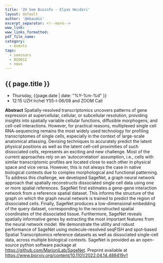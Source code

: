 ```yaml
---
title: 'ZH Sem Bioinfo - Elyas Heidari'
layout: default
author: '@mbaudis'
excerpt_separator: <!--more-->
www_link:
www_links_formatted:
pdf_file_name:
category:
  - events
tags:
  - seminars
  - BIO612
  - news
---
```


## {{ page.title }}

* Thursday, {{page.date | date: "%Y-%m-%d" }}
* 12:15 UZH Irchel Y55-l-06/08 and ZOOM Call

**Abstract** Spatially-resolved transcriptomics uncovers patterns of gene expression at supercellular, cellular, or subcellular resolution, providing insights into spatially variable cellular functions, diffusible morphogens, and cell-cell interactions. However, for practical reasons, multiplexed single cell RNA-sequencing remains the most widely used technology for profiling transcriptomes of single cells, especially in the context of large-scale anatomical atlassing.<!--more-->
Devising techniques to accurately predict the latent physical positions as well as the latent cell-cell proximities of such dissociated cells, represents an exciting and new challenge. Most of the current approaches rely on an ‘autocorrelation’ assumption, i.e., cells with similar transcriptomic profiles are located close to each other in physical space and vice versa. However, this is not always the case in native biological contexts due to complex morphological and functional patterning. To address this challenge, we developed SageNet, a graph neural network approach that spatially reconstructs dissociated single cell data using one or more spatial references. SageNet first estimates a gene-gene interaction network from a reference spatial dataset. This informs the structure of the graph on which the graph neural network is trained to predict the region of dissociated cells. Finally, SageNet produces a low-dimensional embedding of the query dataset, corresponding to the reconstructed spatial coordinates of the dissociated tissue. Furthermore, SageNet reveals spatially informative genes by extracting the most important features from the neural network model. We demonstrate the utility and robust performance of SageNet using molecule-resolved seqFISH and spot-based Spatial Transcriptomics reference datasets as well as dissociated single-cell data, across multiple biological contexts. SageNet is provided as an open-source python software package at <https://github.com/MarioniLab/SageNet>. Preprint available at <https://www.biorxiv.org/content/10.1101/2022.04.14.488419v1>
